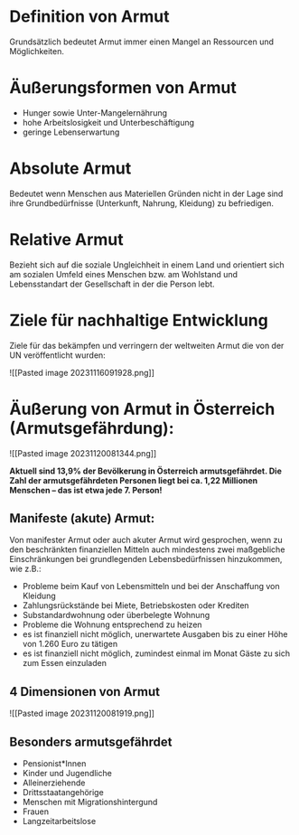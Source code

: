 
# Definition von Armut

Grundsätzlich bedeutet Armut immer einen Mangel an Ressourcen und Möglichkeiten.

# Äußerungsformen von Armut

* Hunger sowie Unter-Mangelernährung
* hohe Arbeitslosigkeit und Unterbeschäftigung
* geringe Lebenserwartung

# Absolute Armut

Bedeutet wenn Menschen aus Materiellen Gründen nicht in der Lage sind ihre Grundbedürfnisse (Unterkunft, Nahrung, Kleidung) zu befriedigen.
# Relative Armut

Bezieht sich auf die soziale Ungleichheit in einem Land und orientiert sich am sozialen Umfeld eines Menschen bzw. am Wohlstand und Lebensstandart der Gesellschaft in der die Person lebt.

# Ziele für nachhaltige Entwicklung

Ziele für das bekämpfen und verringern der weltweiten Armut die von der UN veröffentlicht wurden:

![[Pasted image 20231116091928.png]]

# Äußerung von Armut in Österreich (Armutsgefährdung):

![[Pasted image 20231120081344.png]]

**Aktuell sind 13,9% der Bevölkerung
in Österreich armutsgefährdet.
Die Zahl der armutsgefährdeten
Personen liegt bei ca. 1,22
Millionen Menschen – das ist etwa
jede 7. Person!**

## Manifeste (akute) Armut:
Von manifester Armut oder auch akuter Armut
wird gesprochen, wenn zu den beschränkten
finanziellen Mitteln auch mindestens zwei maßgebliche
Einschränkungen bei grundlegenden
Lebensbedürfnissen hinzukommen, wie z.B.:
- Probleme beim Kauf von Lebensmitteln und bei der Anschaffung von Kleidung
- Zahlungsrückstände bei Miete, Betriebskosten oder Krediten
- Substandardwohnung oder überbelegte Wohnung
- Probleme die Wohnung entsprechend zu heizen
- es ist finanziell nicht möglich, unerwartete Ausgaben bis zu einer Höhe von 1.260 Euro zu tätigen
- es ist finanziell nicht möglich, zumindest einmal im Monat Gäste zu sich zum Essen einzuladen

## 4 Dimensionen von Armut

![[Pasted image 20231120081919.png]]

## Besonders armutsgefährdet

- Pensionist\*Innen
- Kinder und Jugendliche
- Alleinerziehende
- Drittsstaatangehörige
- Menschen mit Migrationshintergund
- Frauen
- Langzeitarbeitslose
